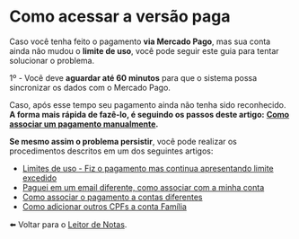 # Como acessar a versão paga

Caso você tenha feito o pagamento **via Mercado Pago**, mas sua conta ainda não mudou o **limite de uso**, você pode seguir este guia para tentar solucionar o problema.

1º - Você deve **aguardar até 60 minutos** para que o sistema possa sincronizar os dados com o Mercado Pago.

Caso, após esse tempo seu pagamento ainda não tenha sido reconhecido.\
**A forma mais rápida de fazê-lo, é seguindo os passos deste artigo:** [**Como associar um pagamento manualmente**](como-associar-um-pagamento-manualmente.md)**.**

**Se mesmo assim o problema persistir**, você pode realizar os procedimentos descritos em um dos seguintes artigos:

- [Limites de uso - Fiz o pagamento mas continua apresentando limite excedido](limites-de-uso-fiz-a-doacao-mas-continua-apresentando-limite-excedido.md)
- [Paguei em um email diferente, como associar com a minha conta](paguei-em-um-email-diferente-como-associar-com-a-minha-conta.md)
- [Como associar o pagamento a contas diferentes](paguei-em-um-email-diferente-como-associar-com-a-minha-conta.md)
- [Como adicionar outros CPFs a conta Família](como-adicionar-outros-cpfs-a-conta-familia.md)

⬅️ Voltar para o [Leitor de Notas](https://leitordenotas.com.br/).
